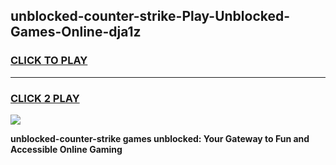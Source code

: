 
## unblocked-counter-strike-Play-Unblocked-Games-Online-dja1z
<h3>
<a href="https://premium76.site?title=unblocked-counter-strike&ref=25A">CLICK TO PLAY</a></h3>
<hr>

<h3>
<a href="https://premium76.site?title=unblocked-counter-strike&ref=25A">CLICK 2 PLAY</a>
  
</h3>

<a href="https://premium76.site?title=unblocked-counter-strike&ref=25A"><img src="https://clearcache.store/games.png"></a>


**unblocked-counter-strike games unblocked: Your Gateway to Fun and Accessible Online Gaming**
